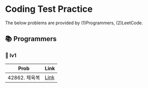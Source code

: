 # 
# Coding Test Practice
The below problems are provided by (1)Programmers, (2)LeetCode.  
## 📚 Programmers
### 🚀 lv1
| Prob | Link |
| ----- | ----- |
|42862. 체육복|[Link](./Programmers/lv1/42862.%20%EC%B2%B4%EC%9C%A1%EB%B3%B5/42862.py)|
